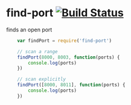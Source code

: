 # find-port [![Build Status](https://secure.travis-ci.org/kessler/find-port.png?branch=master)](http://travis-ci.org/kessler/find-port)

finds an open port

```js
	var findPort = require('find-port')

	// scan a range
	findPort(8000, 8003, function(ports) {
		console.log(ports)
	})

	// scan explicitly
	findPort([8000, 8011], function(ports) {
		console.log(ports)
	})
```
